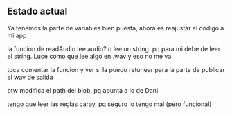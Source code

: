 ## Estado actual

Ya tenemos la parte de variables bien puesta, ahora es reajustar el codigo a mi app

la funcion de readAudio lee audio? o lee un string. pq para mi debe de leer el string. Luce como que lee algo en .wav y eso no me va

toca comentar la funcion y ver si la puedo retunear para la parte de publicar el wav de salida

btw modifica el path del blob, pq apunta a lo de Dani

tengo que leer las reglas caray, pq seguro lo tengo mal (pero funcional)